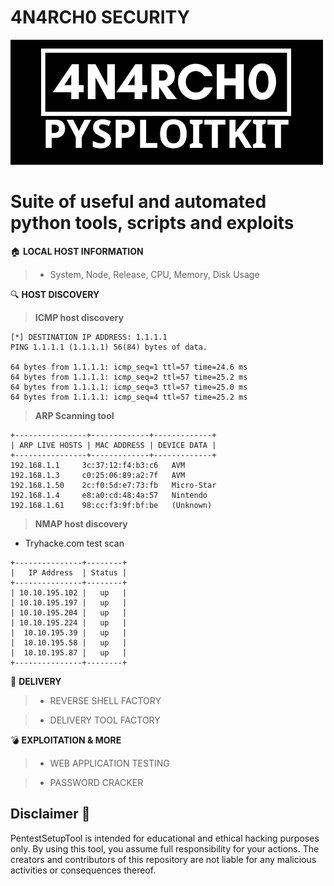 # 4N4RCH0 SECURITY

![alt text](img/4n4rch0-pysploitkit-banner.png)

# Suite of useful and automated python tools, scripts and exploits

🏠 **LOCAL HOST INFORMATION**

> - System, Node, Release, CPU, Memory, Disk Usage

🔍 **HOST DISCOVERY**

> **ICMP host discovery**

```
[*] DESTINATION IP ADDRESS: 1.1.1.1
PING 1.1.1.1 (1.1.1.1) 56(84) bytes of data.

64 bytes from 1.1.1.1: icmp_seq=1 ttl=57 time=24.6 ms
64 bytes from 1.1.1.1: icmp_seq=2 ttl=57 time=25.2 ms
64 bytes from 1.1.1.1: icmp_seq=3 ttl=57 time=25.0 ms
64 bytes from 1.1.1.1: icmp_seq=4 ttl=57 time=25.2 ms

```
 
> **ARP Scanning tool**

```
+----------------+-------------+-------------+
| ARP LIVE HOSTS | MAC ADDRESS | DEVICE DATA |
+----------------+-------------+-------------+
192.168.1.1     3c:37:12:f4:b3:c6   AVM
192.168.1.3     c0:25:06:89:a2:7f   AVM
192.168.1.50    2c:f0:5d:e7:73:fb   Micro-Star
192.168.1.4     e8:a0:cd:48:4a:57   Nintendo
192.168.1.61    98:cc:f3:9f:bf:be   (Unknown)
```

> **NMAP host discovery**

- Tryhacke.com test scan
```
+---------------+--------+
|   IP Address  | Status |
+---------------+--------+
| 10.10.195.102 |   up   |
| 10.10.195.197 |   up   |
| 10.10.195.204 |   up   |
| 10.10.195.224 |   up   |
|  10.10.195.39 |   up   |
|  10.10.195.58 |   up   |
|  10.10.195.87 |   up   |
+---------------+--------+
```

🚀 **DELIVERY**

> - REVERSE SHELL FACTORY

> - DELIVERY TOOL FACTORY

💣 **EXPLOITATION & MORE**

> - WEB APPLICATION TESTING

> - PASSWORD CRACKER

## Disclaimer 🚫

PentestSetupTool is intended for educational and ethical hacking purposes only. By using this tool, you assume full responsibility for your actions. The creators and contributors of this repository are not liable for any malicious activities or consequences thereof.

